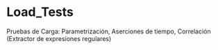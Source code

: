 # Load_Tests
Pruebas de Carga:
Parametrización,
Aserciones de tiempo,
Correlación (Extractor de expresiones regulares)
